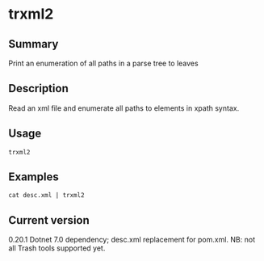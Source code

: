 # trxml2

## Summary

Print an enumeration of all paths in a parse tree to leaves

## Description

Read an xml file and enumerate all paths to elements in xpath syntax.

## Usage

    trxml2

## Examples

    cat desc.xml | trxml2

## Current version

0.20.1 Dotnet 7.0 dependency; desc.xml replacement for pom.xml. NB: not all Trash tools supported yet.
